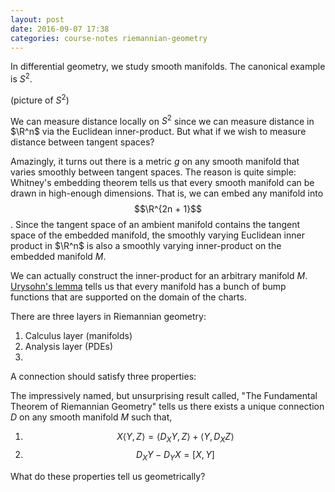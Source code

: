 ```yaml
---
layout: post
date: 2016-09-07 17:38
categories: course-notes riemannian-geometry
---
```


In differential geometry, we study smooth manifolds. The canonical example is $S^2$.

(picture of $S^2$)

We can measure distance locally on $S^2$ since we can measure distance in $\R^n$ via the Euclidean inner-product. But what if we wish to measure distance between tangent spaces?

Amazingly, it turns out there is a metric $g$ on any smooth manifold that varies smoothly between tangent spaces. The reason is quite simple: Whitney's embedding theorem tells us that every smooth manifold can be drawn in high-enough dimensions. That is, we can embed any manifold into $$\R^{2n + 1}$$. Since the tangent space of an ambient manifold contains the tangent space of the embedded manifold, the smoothly varying Euclidean inner product in $\R^n$ is also a smoothly varying inner-product on the embedded manifold $M$.

We can actually construct the inner-product for an arbitrary manifold $M$. [Urysohn's lemma](why-urysohns-lemma-matters) tells us that every manifold has a bunch of bump functions that are supported on the domain of the charts.

There are three layers in Riemannian geometry:
1. Calculus layer (manifolds)
2. Analysis layer (PDEs)
3. 

A connection should satisfy three properties:


The impressively named, but unsurprising result called, "The Fundamental Theorem of Riemannian Geometry" tells us there exists a unique connection $D$ on any smooth manifold $M$ such that,
1. $$X \langle Y, Z \rangle = \langle D_X Y, Z \rangle + \langle Y, D_X Z \rangle $$
2. $$D_X Y - D_Y X = [X, Y]$$

What do these properties tell us geometrically?


